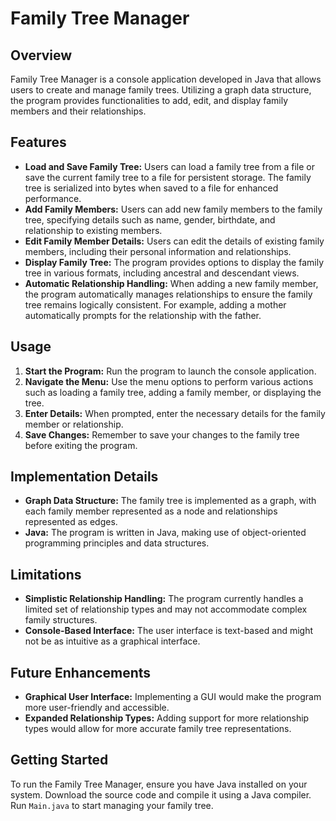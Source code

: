 # Family Tree Manager

## Overview

Family Tree Manager is a console application developed in Java that allows users to create and manage family trees. Utilizing a graph data structure, the program provides functionalities to add, edit, and display family members and their relationships.

## Features

- **Load and Save Family Tree:** Users can load a family tree from a file or save the current family tree to a file for persistent storage. The family tree is serialized into bytes when saved to a file for enhanced performance.
- **Add Family Members:** Users can add new family members to the family tree, specifying details such as name, gender, birthdate, and relationship to existing members.
- **Edit Family Member Details:** Users can edit the details of existing family members, including their personal information and relationships.
- **Display Family Tree:** The program provides options to display the family tree in various formats, including ancestral and descendant views.
- **Automatic Relationship Handling:** When adding a new family member, the program automatically manages relationships to ensure the family tree remains logically consistent. For example, adding a mother automatically prompts for the relationship with the father.

## Usage

1. **Start the Program:** Run the program to launch the console application.
2. **Navigate the Menu:** Use the menu options to perform various actions such as loading a family tree, adding a family member, or displaying the tree.
3. **Enter Details:** When prompted, enter the necessary details for the family member or relationship.
4. **Save Changes:** Remember to save your changes to the family tree before exiting the program.

## Implementation Details

- **Graph Data Structure:** The family tree is implemented as a graph, with each family member represented as a node and relationships represented as edges.
- **Java:** The program is written in Java, making use of object-oriented programming principles and data structures.

## Limitations

- **Simplistic Relationship Handling:** The program currently handles a limited set of relationship types and may not accommodate complex family structures.
- **Console-Based Interface:** The user interface is text-based and might not be as intuitive as a graphical interface.

## Future Enhancements

- **Graphical User Interface:** Implementing a GUI would make the program more user-friendly and accessible.
- **Expanded Relationship Types:** Adding support for more relationship types would allow for more accurate family tree representations.

## Getting Started

To run the Family Tree Manager, ensure you have Java installed on your system. Download the source code and compile it using a Java compiler. Run `Main.java` to start managing your family tree.
